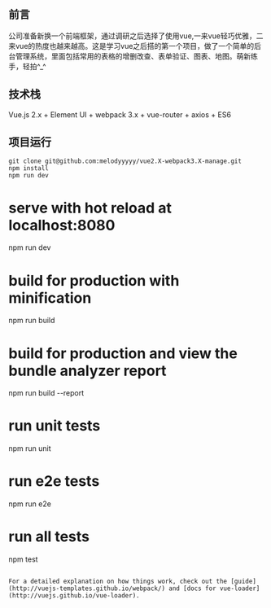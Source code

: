 ## 前言
公司准备新换一个前端框架，通过调研之后选择了使用vue,一来vue轻巧优雅，二来vue的热度也越来越高。这是学习vue之后搭的第一个项目，做了一个简单的后台管理系统，里面包括常用的表格的增删改查、表单验证、图表、地图。萌新练手，轻拍^_^
## 技术栈
Vue.js 2.x + Element UI + webpack 3.x + vue-router + axios + ES6
## 项目运行
	git clone git@github.com:melodyyyyy/vue2.X-webpack3.X-manage.git
	npm install
	npm run dev

# serve with hot reload at localhost:8080
npm run dev

# build for production with minification
npm run build

# build for production and view the bundle analyzer report
npm run build --report

# run unit tests
npm run unit

# run e2e tests
npm run e2e

# run all tests
npm test
```

For a detailed explanation on how things work, check out the [guide](http://vuejs-templates.github.io/webpack/) and [docs for vue-loader](http://vuejs.github.io/vue-loader).
